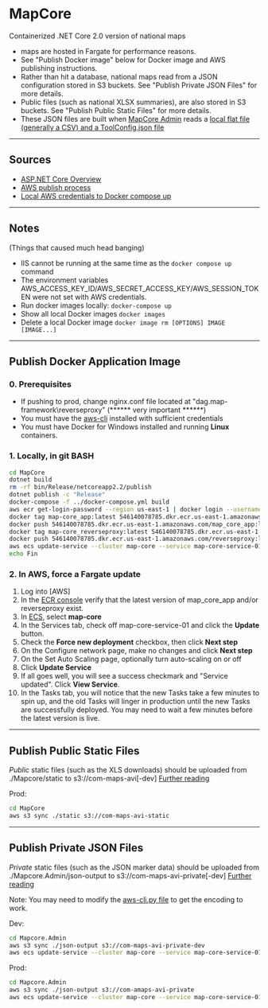 # MapCore

Containerized .NET Core 2.0 version of national maps

-  maps are hosted in Fargate  for performance reasons.
- See "Publish Docker image" below for Docker image and AWS publishing instructions.
- Rather than hit a database, national maps read from a JSON configuration stored in S3 buckets. See "Publish Private JSON Files" for more details. 
- Public files (such as national XLSX summaries), are also stored in S3 buckets. See "Publish Public Static Files" for more details. 
- These JSON files are built when [MapCore Admin](../MapCore.Admin) reads a [local flat file (generally a CSV) and a ToolConfig.json file](../MapCore.Admin/json/100)

---

## Sources

- [ASP.NET Core Overview](https://docs.microsoft.com/en-us/aspnet/core/?view=aspnetcore-2.2)
- [AWS publish process](https://github.com/aws-samples/amazon-ecs-fargate-aspnetcore/)
- [Local AWS credentials to Docker compose up](https://stackoverflow.com/a/49956609)

---

## Notes

(Things that caused much head banging)

- IIS cannot be running at the same time as the `docker compose up` command
- The environment variables AWS_ACCESS_KEY_ID/AWS_SECRET_ACCESS_KEY/AWS_SESSION_TOKEN were not set with AWS credentials.
- Run docker images locally: `docker-compose up`
- Show all local Docker images `docker images`
- Delete a local Docker image `docker image rm [OPTIONS] IMAGE [IMAGE...]`

---

## Publish Docker Application Image

### 0. Prerequisites
- If pushing to prod, change nginx.conf file located at "dag.map-framework\reverseproxy" (****** very important ******)
- You must have the [aws-cli](https://docs.aws.amazon.com/cli/latest/userguide/cli-chap-install.html) installed with sufficient credentials 
- You must have Docker for Windows installed and running **Linux** containers.  

### 1. Locally, in git BASH

```bash
cd MapCore
dotnet build
rm -rf bin/Release/netcoreapp2.2/publish
dotnet publish -c "Release"
docker-compose -f ../docker-compose.yml build
aws ecr get-login-password --region us-east-1 | docker login --username AWS --password-stdin 546140078785.dkr.ecr.us-east-1.amazonaws.com
docker tag map-core_app:latest 546140078785.dkr.ecr.us-east-1.amazonaws.com/map_core_app:latest
docker push 546140078785.dkr.ecr.us-east-1.amazonaws.com/map_core_app:latest
docker tag map-core_reverseproxy:latest 546140078785.dkr.ecr.us-east-1.amazonaws.com/reverseproxy:latest
docker push 546140078785.dkr.ecr.us-east-1.amazonaws.com/reverseproxy:latest
aws ecs update-service --cluster map-core --service map-core-service-01 --force-new-deployment
echo Fin
```

### 2. In AWS, force a Fargate update

1. Log into [AWS]
2. In the [ECR console](https://console.aws.amazon.com/ecr/repositories?region=us-east-1) verify that the latest version of map_core_app and/or reverseproxy exist.
3. In [ECS](https://console.aws.amazon.com/ecs/home?region=us-east-1#/clusters), select **map-core**
4. In the Services tab, check off map-core-service-01 and click the **Update** button.
5. Check the **Force new deployment** checkbox, then click **Next step**
6. On the Configure network page, make no changes and click **Next step**
7. On the Set Auto Scaling page, optionally turn auto-scaling on or off 
8. Click **Update Service**
9. If all goes well, you will see a success checkmark and "Service updated". Click **View Service**.
10. In the Tasks tab, you will notice that the new Tasks take a few minutes to spin up, and the old Tasks will linger in production until the new Tasks are successfully deployed. You may need to wait a few minutes before the latest version is live.

---

## Publish Public Static Files

*Public* static files (such as the XLS downloads) should be uploaded from ./Mapcore/static to s3://com-maps-avi[-dev]
[Further reading](https://docs.aws.amazon.com/cli/latest/userguide/cli-services-s3-commands.html)

Prod:

```bash
cd MapCore
aws s3 sync ./static s3://com-maps-avi-static
```

---

## Publish Private JSON Files

*Private* static files (such as the JSON marker data) should be uploaded from ./Mapcore.Admin/json-output to s3://com-maps-avi-private[-dev]
[Further reading](https://docs.aws.amazon.com/cli/latest/userguide/cli-services-s3-commands.html)

Note: You may need to modify the [aws-cli.py file](https://stackoverflow.com/a/55276562) to get the encoding to work.

Dev:

```bash
cd Mapcore.Admin
aws s3 sync ./json-output s3://com-maps-avi-private-dev
aws ecs update-service --cluster map-core --service map-core-service-01 --force-new-deployment
```

Prod:

```bash
cd Mapcore.Admin
aws s3 sync ./json-output s3://com-amaps-avi-private
aws ecs update-service --cluster map-core --service map-core-service-01 --force-new-deployment
```